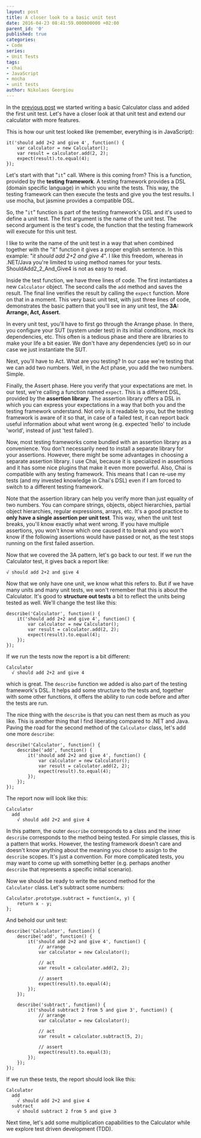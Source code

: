 ```yaml
---
layout: post
title: A closer look to a basic unit test
date: 2016-04-23 08:41:59.000000000 +02:00
parent_id: '0'
published: true
categories:
- Code
series:
- Unit Tests
tags:
- chai
- JavaScript
- mocha
- unit tests
author: Nikolaos Georgiou
---
```


In the <a href="/2016/04/what-is-a-unit-test-and-why-should-i-care/">previous post</a> we started writing a basic Calculator class and added the first unit test. Let's have a closer look at that unit test and extend our calculator with more features.

<!--more-->

This is how our unit test looked like (remember, everything is in JavaScript):

```
it('should add 2+2 and give 4', function() {
    var calculator = new Calculator();
    var result = calculator.add(2, 2);
    expect(result).to.equal(4);
});
```

Let's start with that "<code>it</code>" call. Where is this coming from? This is a function, provided by the <strong>testing framework</strong>. A testing framework provides a DSL (domain specific language) in which you write the tests. This way, the testing framework can then execute the tests and give you the test results. I use mocha, but jasmine provides a compatible DSL.

So, the "<code>it</code>" function is part of the testing framework's DSL and it's used to define a unit test. The first argument is the name of the unit test. The second argument is the test's code, the function that the testing framework will execute for this unit test.

I like to write the name of the unit test in a way that when combined together with the "it" function it gives a proper english sentence. In this example: "<em>it should add 2+2 and give 4</em>". I like this freedom, whereas in .NET/Java you're limited to using method names for your tests. ShouldAdd2_2_And_Give4 is not as easy to read.

Inside the test function, we have three lines of code. The first instantiates a new <code>Calculator</code> object. The second calls the <code>add</code> method and saves the result. The final line verifies the result by calling the <code>expect</code> function. More on that in a moment. This very basic unit test, with just three lines of code, demonstrates the basic pattern that you'll see in any unit test, the<strong> 3A: Arrange, Act, Assert.</strong>

In every unit test, you'll have to first go through the Arrange phase. In there, you configure your SUT (system under test) in its initial conditions, mock its dependencies, etc. This often is a tedious phase and there are libraries to make your life a bit easier. We don't have any dependencies (yet) so in our case we just instantiate the SUT.

Next, you'll have to Act. What are you testing? In our case we're testing that we can add two numbers. Well, in the Act phase, you add the two numbers. Simple.

Finally, the Assert phase. Here you verify that your expectations are met. In our test, we're calling a function named <code>expect</code>. This is a different DSL, provided by the <strong>assertion library</strong>. The assertion library offers a DSL in which you can express your expectations in a way that both you and the testing framework understand. Not only is it readable to you, but the testing framework is aware of it so that, in case of a failed test, it can report back useful information about what went wrong (e.g. expected 'hello' to include 'world', instead of just 'test failed').

Now, most testing frameworks come bundled with an assertion library as a convenience. You don't necessarily need to install a separate library for your assertions. However, there might be some advantages in choosing a separate assertion library. I use Chai, because it is specialized in assertions and it has some nice plugins that make it even more powerful. Also, Chai is compatible with any testing framework. This means that I can re-use my tests (and my invested knowledge in Chai's DSL) even if I am forced to switch to a different testing framework.

Note that the assertion library can help you verify more than just equality of two numbers. You can compare strings, objects, object hierarchies, partial object hierarchies, regular expressions, arrays, etc. It's a good practice to <strong>only have a single assertion per unit test</strong>. This way, when the unit test breaks, you'll know exactly what went wrong. If you have multiple assertions, you won't know which one caused it to break and you won't know if the following assertions would have passed or not, as the test stops running on the first failed assertion.

Now that we covered the 3A pattern, let's go back to our test. If we run the Calculator test, it gives back a report like:

```
√ should add 2+2 and give 4
```

Now that we only have one unit, we know what this refers to. But if we have many units and many unit tests, we won't remember that this is about the Calculator. It's good to <strong>structure out tests</strong> a bit to reflect the units being tested as well. We'll change the test like this:

```
describe('Calculator', function() {
    it('should add 2+2 and give 4', function() {
        var calculator = new Calculator();
        var result = calculator.add(2, 2);
        expect(result).to.equal(4);
    });
});
```

If we run the tests now the report is a bit different:

```
Calculator
  √ should add 2+2 and give 4
```

which is great. The <code>describe</code> function we added is also part of the testing framework's DSL. It helps add some structure to the tests and, together with some other functions, it offers the ability to run code before and after the tests are run.

The nice thing with the <code>describe</code> is that you can nest them as much as you like. This is another thing that I find liberating compared to .NET and Java. Paving the road for the second method of the <code>Calculator</code> class, let's add one more <code>describe</code>:

```
describe('Calculator', function() {
    describe('add', function() {
        it('should add 2+2 and give 4', function() {
            var calculator = new Calculator();
            var result = calculator.add(2, 2);
            expect(result).to.equal(4);
        });
    });
});
```

The report now will look like this:

```
Calculator
  add
    √ should add 2+2 and give 4
```

In this pattern, the outer <code>describe</code> corresponds to a class and the inner <code>describe</code> corresponds to the method being tested. For simple classes, this is a pattern that works. However, the testing framework doesn't care and doesn't know anything about the meaning you chose to assign to the <code>describe</code> scopes. It's just a convention. For more complicated tests, you may want to come up with something better (e.g. perhaps another <code>describe</code> that represents a specific initial scenario).

Now we should be ready to write the second method for the <code>Calculator</code> class. Let's subtract some numbers:

```
Calculator.prototype.subtract = function(x, y) {
    return x - y;
};
```

And behold our unit test:

```
describe('Calculator', function() {
    describe('add', function() {
        it('should add 2+2 and give 4', function() {
            // arrange
            var calculator = new Calculator();

            // act
            var result = calculator.add(2, 2);

            // assert
            expect(result).to.equal(4);
        });
    });

    describe('subtract', function() {
        it('should subtract 2 from 5 and give 3', function() {
            // arrange
            var calculator = new Calculator();

            // act
            var result = calculator.subtract(5, 2);

            // assert
            expect(result).to.equal(3);
        });
    });
});
```

If we run these tests, the report should look like this:

```
Calculator
  add
    √ should add 2+2 and give 4
  subtract
    √ should subtract 2 from 5 and give 3
```

Next time, let's add some multiplication capabilities to the Calculator while we explore test driven development (TDD).

